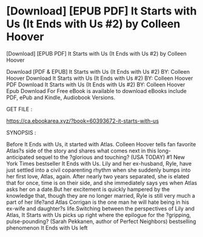 # [Download] [EPUB PDF] It Starts with Us (It Ends with Us #2) by Colleen Hoover
[Download] [EPUB PDF] It Starts with Us (It Ends with Us #2) by Colleen Hoover

Download [PDF & EPUB] It Starts with Us (It Ends with Us #2) BY: Colleen Hoover Download It Starts with Us (It Ends with Us #2) BY: Colleen Hoover PDF Download It Starts with Us (It Ends with Us #2) BY: Colleen Hoover Epub Download For Free eBook is available to download eBooks include PDF, ePub and Kindle, Audiobook Versions.

GET FILE :

https://ca.ebookarea.xyz/?book=60393672-it-starts-with-us

SYNOPSIS : 

Before It Ends with Us, it started with Atlas. Colleen Hoover tells fan favorite Atlas?s side of the story and shares what comes next in this long-anticipated sequel to the ?glorious and touching? (USA TODAY) #1 New York Times bestseller It Ends with Us. Lily and her ex-husband, Ryle, have just settled into a civil coparenting rhythm when she suddenly bumps into her first love, Atlas, again. After nearly two years separated, she is elated that for once, time is on their side, and she immediately says yes when Atlas asks her on a date.But her excitement is quickly hampered by the knowledge that, though they are no longer married, Ryle is still very much a part of her life?and Atlas Corrigan is the one man he will hate being in his ex-wife and daughter?s life.Switching between the perspectives of Lily and Atlas, It Starts with Us picks up right where the epilogue for the ?gripping, pulse-pounding? (Sarah Pekkanen, author of Perfect Neighbors) bestselling phenomenon It Ends with Us left 
